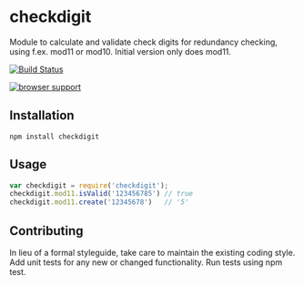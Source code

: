 checkdigit
==========

Module to calculate and validate check digits for redundancy checking, using f.ex. mod11 or mod10. Initial version only does mod11.

[![Build Status](https://travis-ci.org/smh/checkdigit.png?branch=master)](https://travis-ci.org/smh/checkdigit)

[![browser support](https://ci.testling.com/smh/checkdigit.png)](https://ci.testling.com/smh/checkdigit)

## Installation

    npm install checkdigit

## Usage

```javascript
var checkdigit = require('checkdigit');
checkdigit.mod11.isValid('123456785') // true
checkdigit.mod11.create('12345678')   // '5'
```

## Contributing

In lieu of a formal styleguide, take care to maintain the existing coding style. Add unit tests for any new or changed functionality. Run tests using npm test.
